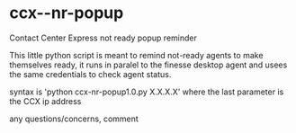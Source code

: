 # ccx--nr-popup
Contact Center Express not ready popup reminder

This little python script is meant to remind not-ready agents to make themselves ready, it runs in paralel to the finesse desktop agent and usees the same credentials to check agent status.

syntax is 'python ccx-nr-popup1.0.py X.X.X.X' where the last parameter is the CCX ip address

any questions/concerns, comment
